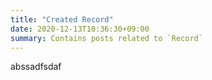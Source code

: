 ```yaml
---
title: "Created Record"
date: 2020-12-13T10:36:30+09:00
summary: Contains posts related to `Record`
---
```


abssadfsdaf
